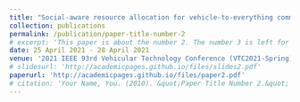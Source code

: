 ```yaml
---
title: "Social-aware resource allocation for vehicle-to-everything communications underlaying cellular networks"
collection: publications
permalink: /publication/paper-title-number-2
# excerpt: 'This paper is about the number 2. The number 3 is left for future work.'
date: 25 April 2021 - 28 April 2021
venue: '2021 IEEE 93rd Vehicular Technology Conference (VTC2021-Spring)'
# slidesurl: 'http://academicpages.github.io/files/slides2.pdf'
paperurl: 'http://academicpages.github.io/files/paper2.pdf'
# citation: 'Your Name, You. (2010). &quot;Paper Title Number 2.&quot; <i>Journal 1</i>. 1(2).'
---
```


